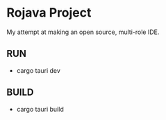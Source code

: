 # Rojava Project
My attempt at making an open source, multi-role IDE.

## RUN 
 * cargo tauri dev

## BUILD
 * cargo tauri build
